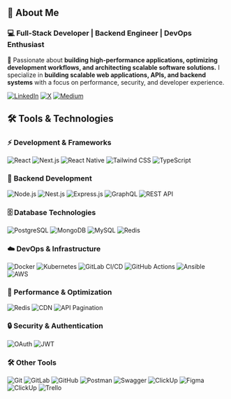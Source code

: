 
## 🚀 About Me  

### 💻 Full-Stack Developer | Backend Engineer | DevOps Enthusiast  

🚀 Passionate about **building high-performance applications, optimizing development workflows, and architecting scalable software solutions.**   I specialize in **building scalable web applications, APIs, and backend systems** with a focus on performance, security, and developer experience.
  
 [![LinkedIn](https://img.shields.io/badge/-LinkedIn-0077B5?logo=linkedin&logoColor=white&style=for-the-badge)](https://www.linkedin.com/in/dailysiddig) [![X](https://img.shields.io/badge/-X-000000?logo=x&logoColor=white&style=for-the-badge)](https://x.com/dailysiddig) [![Medium](https://img.shields.io/badge/-Medium-000000?logo=medium&logoColor=white&style=for-the-badge)](https://dailysiddig.medium.com)

 
## 🛠 Tools & Technologies  

### ⚡ **Development & Frameworks**  
![React](https://img.shields.io/badge/-React-61DAFB?logo=react&logoColor=white&style=for-the-badge) ![Next.js](https://img.shields.io/badge/-Next.js-000000?logo=next.js&logoColor=white&style=for-the-badge) ![React Native](https://img.shields.io/badge/-React%20Native-61DAFB?logo=react&logoColor=white&style=for-the-badge) ![Tailwind CSS](https://img.shields.io/badge/-Tailwind%20CSS-38B2AC?logo=tailwind-css&logoColor=white&style=for-the-badge) ![TypeScript](https://img.shields.io/badge/-TypeScript-3178C6?logo=typescript&logoColor=white&style=for-the-badge)

### 🔧 **Backend Development**  
![Node.js](https://img.shields.io/badge/-Node.js-339933?logo=node.js&logoColor=white&style=for-the-badge) ![Nest.js](https://img.shields.io/badge/-Nest.js-E0234E?logo=nestjs&logoColor=white&style=for-the-badge) ![Express.js](https://img.shields.io/badge/-Express.js-000000?logo=express&logoColor=white&style=for-the-badge) ![GraphQL](https://img.shields.io/badge/-GraphQL-E10098?logo=graphql&logoColor=white&style=for-the-badge) ![REST API](https://img.shields.io/badge/-REST%20API-02569B?logo=api&logoColor=white&style=for-the-badge)

### 🗄️ **Database Technologies**  
![PostgreSQL](https://img.shields.io/badge/-PostgreSQL-4169E1?logo=postgresql&logoColor=white&style=for-the-badge) ![MongoDB](https://img.shields.io/badge/-MongoDB-47A248?logo=mongodb&logoColor=white&style=for-the-badge) ![MySQL](https://img.shields.io/badge/-MySQL-4479A1?logo=mysql&logoColor=white&style=for-the-badge) ![Redis](https://img.shields.io/badge/-Redis-DC382D?logo=redis&logoColor=white&style=for-the-badge) 

### ☁️ **DevOps & Infrastructure**  
![Docker](https://img.shields.io/badge/-Docker-2496ED?logo=docker&logoColor=white&style=for-the-badge) ![Kubernetes](https://img.shields.io/badge/-Kubernetes-326CE5?logo=kubernetes&logoColor=white&style=for-the-badge) ![GitLab CI/CD](https://img.shields.io/badge/-GitLab%20CI/CD-FC6D26?logo=gitlab&logoColor=white&style=for-the-badge) ![GitHub Actions](https://img.shields.io/badge/-GitHub%20Actions-2088FF?logo=github-actions&logoColor=white&style=for-the-badge) ![Ansible](https://img.shields.io/badge/-Ansible-EE0000?logo=ansible&logoColor=white&style=for-the-badge) ![AWS](https://img.shields.io/badge/-AWS-232F3E?logo=amazon-aws&logoColor=white&style=for-the-badge)

### 🚀 **Performance & Optimization**  
![Redis](https://img.shields.io/badge/-Redis-DC382D?logo=redis&logoColor=white&style=for-the-badge) ![CDN](https://img.shields.io/badge/-CDN-0078D4?logo=cloudflare&logoColor=white&style=for-the-badge) ![API Pagination](https://img.shields.io/badge/-API%20Pagination-02569B?logo=api&logoColor=white&style=for-the-badge)

### 🔒 **Security & Authentication**  
![OAuth](https://img.shields.io/badge/-OAuth-3A3A3A?logo=auth0&logoColor=white&style=for-the-badge) ![JWT](https://img.shields.io/badge/-JWT-000000?logo=jsonwebtokens&logoColor=white&style=for-the-badge)

### 🛠 **Other Tools**  
![Git](https://img.shields.io/badge/-Git-F05032?logo=git&logoColor=white&style=for-the-badge) ![GitLab](https://img.shields.io/badge/-GitLab-FC6D26?logo=gitlab&logoColor=white&style=for-the-badge) ![GitHub](https://img.shields.io/badge/-GitHub-181717?logo=github&logoColor=white&style=for-the-badge) ![Postman](https://img.shields.io/badge/-Postman-FF6C37?logo=postman&logoColor=white&style=for-the-badge) ![Swagger](https://img.shields.io/badge/-Swagger-85EA2D?logo=swagger&logoColor=white&style=for-the-badge) ![ClickUp](https://img.shields.io/badge/-ClickUp-7B68EE?logo=clickup&logoColor=white&style=for-the-badge) ![Figma](https://img.shields.io/badge/-Figma-F24E1E?logo=figma&logoColor=white&style=for-the-badge) ![ClickUp](https://img.shields.io/badge/-ClickUp-7B68EE?logo=clickup&logoColor=white&style=for-the-badge) ![Trello](https://img.shields.io/badge/-Trello-0079BF?logo=trello&logoColor=white&style=for-the-badge)
